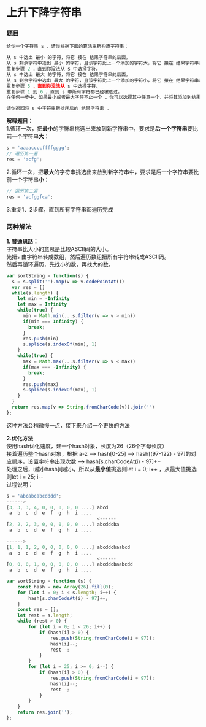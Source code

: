 # 上升下降字符串

### 题目

```javascript
给你一个字符串 s ，请你根据下面的算法重新构造字符串：

从 s 中选出 最小 的字符，将它 接在 结果字符串的后面。
从 s 剩余字符中选出 最小 的字符，且该字符比上一个添加的字符大，将它 接在 结果字符串后面。
重复步骤 2 ，直到你没法从 s 中选择字符。
从 s 中选出 最大 的字符，将它 接在 结果字符串的后面。
从 s 剩余字符中选出 最大 的字符，且该字符比上一个添加的字符小，将它 接在 结果字符串后面。
重复步骤 5 ，直到你没法从 s 中选择字符。
重复步骤 1 到 6 ，直到 s 中所有字符都已经被选过。
在任何一步中，如果最小或者最大字符不止一个 ，你可以选择其中任意一个，并将其添加到结果字符串。

请你返回将 s 中字符重新排序后的 结果字符串 。
```

**解释题目：**  
1.循环一次，把**最小**的字符串挑选出来放到新字符串中，要求是**后一个字符串**要比前一个字符串**大**：

```javascript
s = 'aaaaccccffffgggg';
// 遍历第一遍
res = 'acfg';
```

2.循环一次，把**最大**的字符串挑选出来放到新字符串中，要求是后一个字符串要比前一个字符串**小**：

```javascript
// 遍历第二遍
res = 'acfggfca';
```

3.重复1、2步骤，直到所有字符串都遍历完成



### 两种解法

**1. 普通思路：**  
字符串比大小的意思是比较ASCII码的大小。  
先把`s` 由字符串转成数组，然后遍历数组把所有字符串转成ASCII码。  
然后再循环遍历，先找小的数，再找大的数。

```javascript
var sortString = function(s) {
  s = s.split('').map(v => v.codePointAt())
  var res = []
  while(s.length) {
    let min = -Infinity
    let max = Infinity
    while(true) {
      min = Math.min(...s.filter(v => v > min))
      if(min === Infinity) {
        break;
      }
      res.push(min)
      s.splice(s.indexOf(min), 1)
    }
    while(true) {
      max = Math.max(...s.filter(v => v < max))
      if(max === -Infinity) {
        break;
      }
      res.push(max)
      s.splice(s.indexOf(max), 1)
    }
  }
  return res.map(v => String.fromCharCode(v)).join('')
};
```

这种方法会稍微慢一点，接下来介绍一个更快的方法

**2.优化方法**  
使用hash优化速度，建一个hash对象，长度为26（26个字母长度）  
接着遍历整个hash对象，根据 a-z  --&gt;  hash\[0-25\]  --&gt;  hash\[\(97-122\) - 97\]的对应顺序，设置字符串出现次数 --&gt; hash\[s.charCodeAt\(i\) - 97\]++  
处理之后，i越小hash\[i\]越小，所以从**最小值**挑选则let i = 0; i++ ，从最大值挑选则let i = 25; i--   
过程说明：

```javascript
s = 'abcabcabcdddd';
------>
[3, 3, 3, 4, 0, 0, 0, 0, 0 ....] abcd
 a  b  c  d  e  f  g  h  i ....  
                                 <------    
[2, 2, 2, 3, 0, 0, 0, 0, 0 ....] abcddcba
 a  b  c  d  e  f  g  h  i ....
 
------>
[1, 1, 1, 2, 0, 0, 0, 0, 0 ....] abcddcbaabcd
 a  b  c  d  e  f  g  h  i ....
                                 <------
[0, 0, 0, 1, 0, 0, 0, 0, 0 ....] abcddcbaabcdd
 a  b  c  d  e  f  g  h  i ....
```

```javascript
var sortString = function (s) {
    const hash = new Array(26).fill(0);
    for (let i = 0; i < s.length; i++) {
        hash[s.charCodeAt(i) - 97]++;
    }
    const res = [];
    let rest = s.length;
    while (rest > 0) {
        for (let i = 0; i < 26; i++) {
            if (hash[i] > 0) {
                res.push(String.fromCharCode(i + 97));
                hash[i]--;
                rest--;
            }
        }
        for (let i = 25; i >= 0; i--) {
            if (hash[i] > 0) {
                res.push(String.fromCharCode(i + 97));
                hash[i]--;
                rest--;
            }
        }
    }
    return res.join('');
};
```

